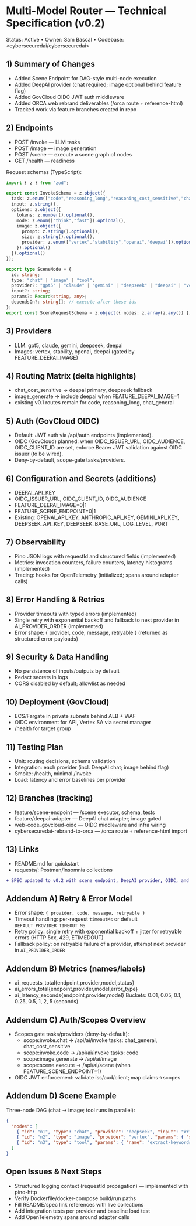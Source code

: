 # Multi-Model Router — Technical Specification (v0.2)
Status: Active • Owner: Sam Bascal • Codebase: <cybersecuredai/cybersecuredai>

## 1) Summary of Changes
- Added Scene Endpoint for DAG-style multi-node execution
- Added DeepAI provider (chat required; image optional behind feature flag)
- Added GovCloud OIDC JWT auth middleware
- Added ORCA web rebrand deliverables (/orca route + reference-html)
- Tracked work via feature branches created in repo

## 2) Endpoints
- POST /invoke — LLM tasks
- POST /image — image generation
- POST /scene — execute a scene graph of nodes
- GET /health — readiness

Request schemas (TypeScript):
```ts
import { z } from "zod";

export const InvokeSchema = z.object({
  task: z.enum(["code","reasoning_long","reasoning_cost_sensitive","chat_general","chat_cost_sensitive","image_generate"]),
  input: z.string(),
  options: z.object({
    tokens: z.number().optional(),
    mode: z.enum(["think","fast"]).optional(),
    image: z.object({
      prompt: z.string().optional(),
      size: z.string().optional(),
      provider: z.enum(["vertex","stability","openai","deepai"]).optional()
    }).optional()
  }).optional()
});

export type SceneNode = {
  id: string;
  type: "chat" | "image" | "tool";
  provider?: "gpt5" | "claude" | "gemini" | "deepseek" | "deepai" | "vertex" | "stability" | "openai";
  input?: string;
  params?: Record<string, any>;
  dependsOn?: string[]; // execute after these ids
};
export const SceneRequestSchema = z.object({ nodes: z.array(z.any()) });
```

## 3) Providers
- LLM: gpt5, claude, gemini, deepseek, deepai
- Images: vertex, stability, openai, deepai (gated by FEATURE_DEEPAI_IMAGE)

## 4) Routing Matrix (delta highlights)
- chat_cost_sensitive → deepai primary, deepseek fallback
- image_generate → include deepai when FEATURE_DEEPAI_IMAGE=1
- existing v0.1 routes remain for code, reasoning_long, chat_general

## 5) Auth (GovCloud OIDC)
- Default: JWT auth via /api/auth endpoints (implemented).  
- OIDC (GovCloud) planned: when OIDC_ISSUER_URL, OIDC_AUDIENCE, OIDC_CLIENT_ID are set, enforce Bearer JWT validation against OIDC issuer (to be wired).  
- Deny-by-default, scope-gate tasks/providers.

## 6) Configuration and Secrets (additions)
- DEEPAI_API_KEY
- OIDC_ISSUER_URL, OIDC_CLIENT_ID, OIDC_AUDIENCE
- FEATURE_DEEPAI_IMAGE=0|1
- FEATURE_SCENE_ENDPOINT=0|1
- Existing: OPENAI_API_KEY, ANTHROPIC_API_KEY, GEMINI_API_KEY, DEEPSEEK_API_KEY, DEEPSEEK_BASE_URL, LOG_LEVEL, PORT

## 7) Observability
- Pino JSON logs with requestId and structured fields (implemented)
- Metrics: invocation counters, failure counters, latency histograms (implemented)
- Tracing: hooks for OpenTelemetry (initialized; spans around adapter calls)

## 8) Error Handling & Retries
- Provider timeouts with typed errors (implemented)
- Single retry with exponential backoff and fallback to next provider in AI_PROVIDER_ORDER (implemented)
- Error shape: { provider, code, message, retryable } (returned as structured error payloads)

## 9) Security & Data Handling
- No persistence of inputs/outputs by default
- Redact secrets in logs
- CORS disabled by default; allowlist as needed

## 10) Deployment (GovCloud)
- ECS/Fargate in private subnets behind ALB + WAF
- OIDC environment for API, Vertex SA via secret manager
- /health for target group

## 11) Testing Plan
- Unit: routing decisions, schema validation
- Integration: each provider (incl. DeepAI chat; image behind flag)
- Smoke: /health, minimal /invoke
- Load: latency and error baselines per provider

## 12) Branches (tracking)
- feature/scene-endpoint — /scene executor, schema, tests
- feature/deepai-adapter — DeepAI chat adapter; image gated
- web-code_govcloud-oidc — OIDC middleware and infra wiring
- cybersecuredai-rebrand-to-orca — /orca route + reference-html import

## 13) Links
- README.md for quickstart
- requests/: Postman/Insomnia collections
```diff
+ SPEC updated to v0.2 with scene endpoint, DeepAI provider, OIDC, and ORCA web rebrand.
```

## Addendum A) Retry & Error Model
- Error shape: `{ provider, code, message, retryable }`
- Timeout handling: per-request `timeoutMs` or default `DEFAULT_PROVIDER_TIMEOUT_MS`
- Retry policy: single retry with exponential backoff + jitter for retryable errors (HTTP 5xx, 429, ETIMEDOUT)
- Fallback policy: on retryable failure of a provider, attempt next provider in `AI_PROVIDER_ORDER`

## Addendum B) Metrics (names/labels)
- ai_requests_total{endpoint,provider,model,status}
- ai_errors_total{endpoint,provider,model,error_type}
- ai_latency_seconds{endpoint,provider,model}
Buckets: 0.01, 0.05, 0.1, 0.25, 0.5, 1, 2, 5 (seconds)

## Addendum C) Auth/Scopes Overview
- Scopes gate tasks/providers (deny-by-default):
  - scope:invoke.chat → /api/ai/invoke tasks: chat_general, chat_cost_sensitive
  - scope:invoke.code → /api/ai/invoke tasks: code
  - scope:image.generate → /api/ai/image
  - scope:scene.execute → /api/ai/scene (when FEATURE_SCENE_ENDPOINT=1)
- OIDC JWT enforcement: validate iss/aud/client; map claims→scopes

## Addendum D) Scene Example
Three-node DAG (chat → image; tool runs in parallel):
```json
{
  "nodes": [
    { "id": "n1", "type": "chat", "provider": "deepseek", "input": "Write a caption for a cyber defense poster" },
    { "id": "n2", "type": "image", "provider": "vertex", "params": { "size": "1024x1024" }, "dependsOn": ["n1"] },
    { "id": "n3", "type": "tool", "params": { "name": "extract-keywords" } }
  ]
}
```

## Open Issues & Next Steps
- Structured logging context (requestId propagation) — implemented with pino-http
- Verify Dockerfile/docker-compose build/run paths
- Fill README/spec link references with live collections
- Add integration tests per provider and baseline load test
- Add OpenTelemetry spans around adapter calls